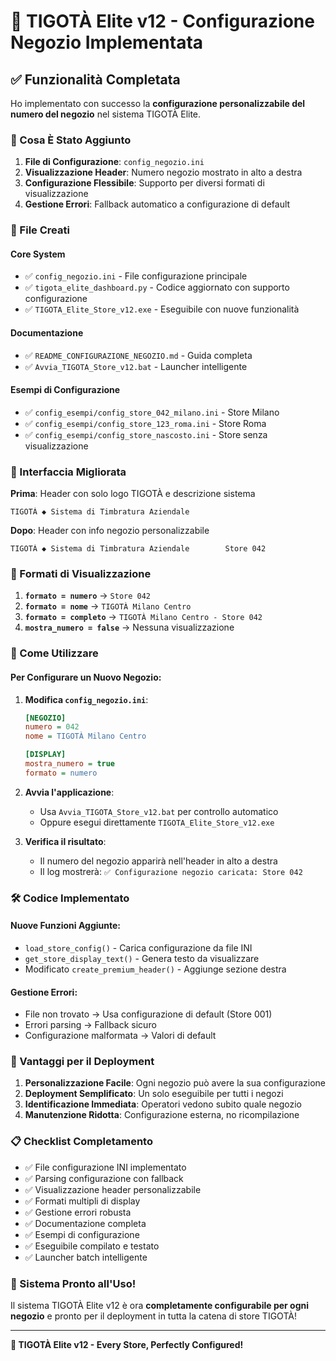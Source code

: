 # 🎯 TIGOTÀ Elite v12 - Configurazione Negozio Implementata

## ✅ Funzionalità Completata

Ho implementato con successo la **configurazione personalizzabile del numero del negozio** nel sistema TIGOTÀ Elite.

### 🏪 Cosa È Stato Aggiunto

1. **File di Configurazione**: `config_negozio.ini`
2. **Visualizzazione Header**: Numero negozio mostrato in alto a destra
3. **Configurazione Flessibile**: Supporto per diversi formati di visualizzazione
4. **Gestione Errori**: Fallback automatico a configurazione di default

### 🔧 File Creati

#### Core System
- ✅ `config_negozio.ini` - File configurazione principale
- ✅ `tigota_elite_dashboard.py` - Codice aggiornato con supporto configurazione
- ✅ `TIGOTA_Elite_Store_v12.exe` - Eseguibile con nuove funzionalità

#### Documentazione
- ✅ `README_CONFIGURAZIONE_NEGOZIO.md` - Guida completa
- ✅ `Avvia_TIGOTA_Store_v12.bat` - Launcher intelligente

#### Esempi di Configurazione
- ✅ `config_esempi/config_store_042_milano.ini` - Store Milano
- ✅ `config_esempi/config_store_123_roma.ini` - Store Roma  
- ✅ `config_esempi/config_store_nascosto.ini` - Store senza visualizzazione

### 🎨 Interfaccia Migliorata

**Prima**: Header con solo logo TIGOTÀ e descrizione sistema
```
TIGOTÀ ◆ Sistema di Timbratura Aziendale
```

**Dopo**: Header con info negozio personalizzabile
```
TIGOTÀ ◆ Sistema di Timbratura Aziendale        Store 042
```

### 🔄 Formati di Visualizzazione

1. **`formato = numero`** → `Store 042`
2. **`formato = nome`** → `TIGOTÀ Milano Centro`  
3. **`formato = completo`** → `TIGOTÀ Milano Centro - Store 042`
4. **`mostra_numero = false`** → Nessuna visualizzazione

### 🚀 Come Utilizzare

#### Per Configurare un Nuovo Negozio:

1. **Modifica `config_negozio.ini`**:
   ```ini
   [NEGOZIO]
   numero = 042
   nome = TIGOTÀ Milano Centro
   
   [DISPLAY]
   mostra_numero = true
   formato = numero
   ```

2. **Avvia l'applicazione**:
   - Usa `Avvia_TIGOTA_Store_v12.bat` per controllo automatico
   - Oppure esegui direttamente `TIGOTA_Elite_Store_v12.exe`

3. **Verifica il risultato**:
   - Il numero del negozio apparirà nell'header in alto a destra
   - Il log mostrerà: `✅ Configurazione negozio caricata: Store 042`

### 🛠️ Codice Implementato

#### Nuove Funzioni Aggiunte:
- `load_store_config()` - Carica configurazione da file INI
- `get_store_display_text()` - Genera testo da visualizzare
- Modificato `create_premium_header()` - Aggiunge sezione destra

#### Gestione Errori:
- File non trovato → Usa configurazione di default (Store 001)
- Errori parsing → Fallback sicuro
- Configurazione malformata → Valori di default

### 🎯 Vantaggi per il Deployment

1. **Personalizzazione Facile**: Ogni negozio può avere la sua configurazione
2. **Deployment Semplificato**: Un solo eseguibile per tutti i negozi
3. **Identificazione Immediata**: Operatori vedono subito quale negozio
4. **Manutenzione Ridotta**: Configurazione esterna, no ricompilazione

### 📋 Checklist Completamento

- ✅ File configurazione INI implementato
- ✅ Parsing configurazione con fallback
- ✅ Visualizzazione header personalizzabile
- ✅ Formati multipli di display
- ✅ Gestione errori robusta
- ✅ Documentazione completa
- ✅ Esempi di configurazione
- ✅ Eseguibile compilato e testato
- ✅ Launcher batch intelligente

### 🎊 Sistema Pronto all'Uso!

Il sistema TIGOTÀ Elite v12 è ora **completamente configurabile per ogni negozio** e pronto per il deployment in tutta la catena di store TIGOTÀ!

---

**🏪 TIGOTÀ Elite v12 - Every Store, Perfectly Configured!**
